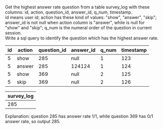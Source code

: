 Get the highest answer rate question from a table survey_log with these columns: 
id, action, question_id, answer_id, q_num, timestamp.  
id means user id; action has these kind of values: "show", "answer", "skip"; 
answer_id is not null when action column is "answer", while is null for "show" and 
"skip"; q_num is the numeral order of the question in current session.  
Write a sql query to identify the question which has the highest answer rate.  

| id   | action    | question_id  | answer_id  | q_num     | timestamp  |
|------|-----------|--------------|------------|-----------|------------|
| 5    | show      | 285          | null       | 1         | 123        |
| 5    | answer    | 285          | 124124     | 1         | 124        |
| 5    | show      | 369          | null       | 2         | 125        |
| 5    | skip      | 369          | null       | 2         | 126        |

| survey_log  |
|-------------|
|    285      |

Explanation:
question 285 has answer rate 1/1, while question 369 has 0/1 answer rate, 
so output 285.

